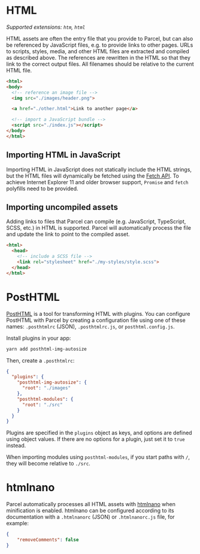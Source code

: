# HTML

_Supported extensions: `htm`, `html`_

HTML assets are often the entry file that you provide to Parcel, but can also be referenced by JavaScript files, e.g. to provide links to other pages. URLs to scripts, styles, media, and other HTML files are extracted and compiled as described above. The references are rewritten in the HTML so that they link to the correct output files. All filenames should be relative to the current HTML file.

```html
<html>
<body>
  <!-- reference an image file -->
  <img src="./images/header.png">

  <a href="./other.html">Link to another page</a>

  <!-- import a JavaScript bundle -->
  <script src="./index.js"></script>
</body>
</html>
```

## Importing HTML in JavaScript

Importing HTML in JavaScript does not statically include the HTML strings, but the HTML files will dynamically be fetched using the [Fetch API](https://developer.mozilla.org/en-US/docs/Web/API/Fetch_API). To achieve Internet Explorer 11 and older browser support, `Promise` and `fetch` polyfills need to be provided.

## Importing uncompiled assets

Adding links to files that Parcel can compile (e.g. JavaScript, TypeScript, SCSS, etc.) in HTML is supported. Parcel will automatically process the file and update the link to point to the compiled asset.

```html
<html>
  <head>
    <!-- include a SCSS file -->
    <link rel="stylesheet" href="./my-styles/style.scss">
  </head>
</html>
```

# PostHTML

[PostHTML](https://github.com/posthtml/posthtml) is a tool for transforming HTML with plugins. You can configure PostHTML with Parcel by creating a configuration file using one of these names: `.posthtmlrc` (JSON), `.posthtmlrc.js`, or `posthtml.config.js`.

Install plugins in your app:

```bash
yarn add posthtml-img-autosize
```

Then, create a `.posthtmlrc`:

```json
{
  "plugins": {
    "posthtml-img-autosize": {
      "root": "./images"
    },
    "posthtml-modules": {
      "root": "./src"
    }
  }
}
```
Plugins are specified in the `plugins` object as keys, and options are defined using object values. If there are no options for a plugin, just set it to `true` instead.

When importing modules using `posthtml-modules`, if you start paths with `/`, they will become relative to `./src`.

# htmlnano

Parcel automatically processes all HTML assets with [htmlnano](https://github.com/posthtml/htmlnano) when minification is enabled. htmlnano can be configured according to its documentation with a `.htmlnanorc` (JSON) or `.htmlnanorc.js` file, for example:
```json
{
    "removeComments": false
}
```
